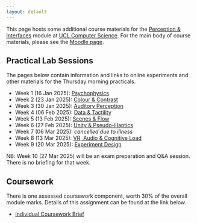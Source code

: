 ```yaml
---
layout: default
---
```

This page hosts some additional course materials for the
[Perception & Interfaces](https://www.ucl.ac.uk/module-catalogue/modules/perception-and-interfaces-COMP0160)
module at [UCL Computer Science](https://www.ucl.ac.uk/computer-science/).
For the main body of course materials, please see the
[Moodle page](https://moodle.ucl.ac.uk/course/view.php?id=41697).

## Practical Lab Sessions

The pages below contain information and links to online experiments
and other materials for the Thursday morning practicals.

* Week 1 (16 Jan 2025): [Psychophysics](lab1.html)
* Week 2 (23 Jan 2025): [Colour & Contrast](lab2.html)
* Week 3 (30 Jan 2025): [Auditory Perception](lab3.html)
* Week 4 (06 Feb 2025): [Data & Tactility](lab4.html)
* Week 5 (13 Feb 2025): [Scenes & Flow](lab5.html)
* Week 6 (27 Feb 2025): [Unity & Pseudo-Haptics](lab6.html)
* Week 7 (06 Mar 2025): *cancelled due to illness*
* Week 8 (13 Mar 2025): [VR, Audio & Cognitive Load](lab8.html)
* Week 9 (20 Mar 2025): [Experiment Design](lab9.html)

NB: Week 10 (27 Mar 2025) will be an exam preparation and Q&A session. There
is no briefing for that week.

<!--
Briefings for weeks 5-10 are (or will be) on
[Moodle](https://moodle.ucl.ac.uk/course/view.php?id=33682#module-4778462).

For these sessions we will make use of the [Unity game engine](https://unity.com/download).
**Please install this before Lab 5**. The suggested Unity version is 2019.4.34f1
[[Windows](https://download.unity3d.com/download_unity/6a9faed444f2/UnityDownloadAssistant-2019.4.34f1.exe),
[Mac](https://download.unity3d.com/download_unity/6a9faed444f2/UnityDownloadAssistant-2019.4.34f1.dmg)],
but in practice more recent versions also seem to work fine. Do not be intimidated by
Unity's licensing structure -- the free personal version is sufficient, and you do not
need to install any additional "build support" modules.

The lab content is provided in custom Unity packages, which can be
[downloaded here](https://github.com/davidswapp/CD_ratios/archive/refs/heads/main.zip). 
-->

<!--
Some additional Unity code developed in later sessions may be found in the
[Unity](https://github.com/comp0160/unity) repository.
-->

## Coursework

There is one assessed coursework component, worth 30% of the overall module marks.
Details of this assignment can be found at the link below.

* [Individual Coursework Brief](coursework.html)
